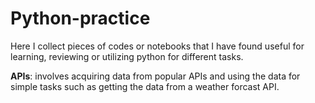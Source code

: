 # Python-practice

Here I collect pieces of codes or notebooks that I have found useful for learning, reviewing or utilizing python for different tasks.

**APIs**: involves acquiring data from popular APIs and using the data for simple tasks such as getting the data from a weather forcast API.

 
 
             